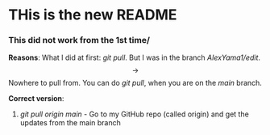 # THis is the new README

### This did not work from the 1st time/
__Reasons__:
What I did at first: _git pull_. But I was in the branch _AlexYama1/edit_. $$\rightarrow$$ Nowhere to pull from. You can do _git pull_, when you are on the _main_ branch.

__Correct version__:
1. _git pull origin main_ - Go to my GitHub repo (called origin) and get the updates from the main branch

